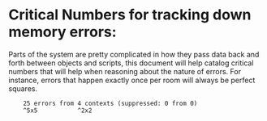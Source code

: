 Critical Numbers for tracking down memory errors:
=================================================

Parts of the system are pretty complicated in how they pass data back and forth
between objects and scripts, this document will help catalog critical numbers
that will help when reasoning about the nature of errors. For instance, errors
that happen exactly once per room will always be perfect squares.

        25 errors from 4 contexts (suppressed: 0 from 0)
        ^5x5           ^2x2
